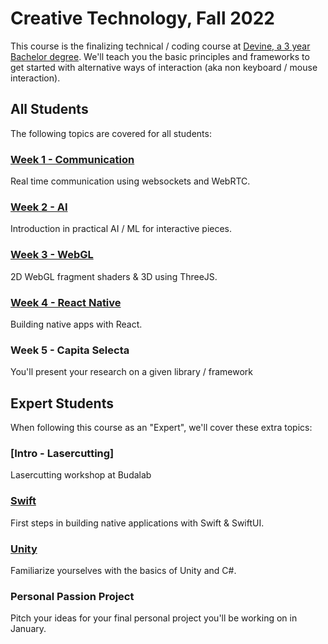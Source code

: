 # Creative Technology, Fall 2022

This course is the finalizing technical / coding course at [Devine, a 3 year Bachelor degree](https://devine.be). We'll teach you the basic principles and frameworks to get started with alternative ways of interaction (aka non keyboard / mouse interaction).

## All Students

The following topics are covered for all students:

### [Week 1 - Communication](communication)

Real time communication using websockets and WebRTC.

### [Week 2 - AI](ai)

Introduction in practical AI / ML for interactive pieces.

### [Week 3 - WebGL](webgl)

2D WebGL fragment shaders & 3D using ThreeJS.

### [Week 4 - React Native](react-native)

Building native apps with React.

### Week 5 - Capita Selecta

You'll present your research on a given library / framework

## Expert Students

When following this course as an "Expert", we'll cover these extra topics:

### [Intro - Lasercutting]

Lasercutting workshop at Budalab

### [Swift](swift)

First steps in building native applications with Swift & SwiftUI.

### [Unity](unity)

Familiarize yourselves with the basics of Unity and C#.

### Personal Passion Project

Pitch your ideas for your final personal project you'll be working on in January.